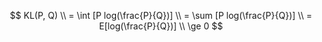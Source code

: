 $$
KL(P, Q) 
\\ = \int [P log(\frac{P}{Q})] 
\\ = \sum [P log(\frac{P}{Q})] 
\\ = E[log(\frac{P}{Q})] 
\\ \ge 0
$$

